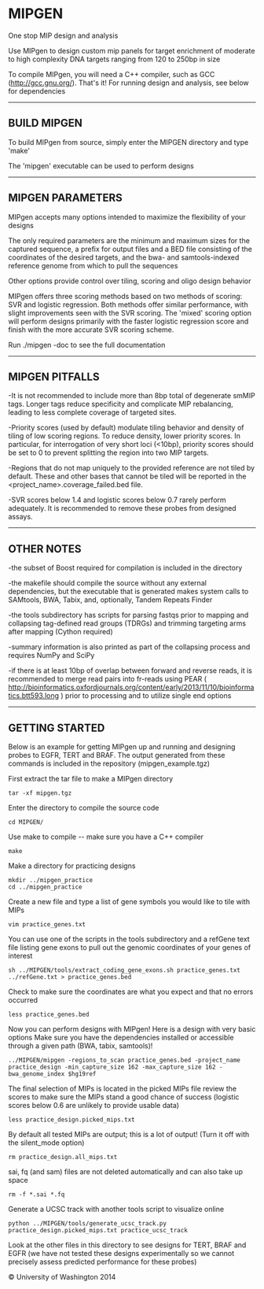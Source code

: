 MIPGEN
======

One stop MIP design and analysis

Use MIPgen to design custom mip panels for target enrichment of moderate to high complexity DNA targets ranging from 120 to 250bp in size

To compile MIPgen, you will need a C++ compiler, such as GCC (http://gcc.gnu.org/). That's it! For running design and analysis, see below for dependencies

-----
BUILD MIPGEN
-----

To build MIPgen from source, simply enter the MIPGEN directory and type 'make'

The 'mipgen' executable can be used to perform designs

-----
MIPGEN PARAMETERS
-----

MIPgen accepts many options intended to maximize the flexibility of your designs

The only required parameters are the minimum and maximum sizes for the captured sequence, a prefix for output files and a BED file consisting of the coordinates of the desired targets, and the bwa- and samtools-indexed reference genome from which to pull the sequences

Other options provide control over tiling, scoring and oligo design behavior

MIPgen offers three scoring methods based on two methods of scoring: SVR and logistic regression. Both methods offer similar performance, with slight improvements seen with the SVR scoring. The 'mixed' scoring option will perform designs primarily with the faster logistic regression score and finish with the more accurate SVR scoring scheme.

Run ./mipgen -doc to see the full documentation

-----
MIPGEN PITFALLS
-----

-It is not recommended to include more than 8bp total of degenerate smMIP tags. Longer tags reduce specificity and complicate MIP rebalancing, leading to less complete coverage of targeted sites.

-Priority scores (used by default) modulate tiling behavior and density of tiling of low scoring regions. To reduce density, lower priority scores. In particular, for interrogation of very short loci (<10bp), priority scores should be set to 0 to prevent splitting the region into two MIP targets.

-Regions that do not map uniquely to the provided reference are not tiled by default. These and other bases that cannot be tiled will be reported in the <project_name>.coverage_failed.bed file.

-SVR scores below 1.4 and logistic scores below 0.7 rarely perform adequately. It is recommended to remove these probes from designed assays.

-----
OTHER NOTES
-----

-the subset of Boost required for compilation is included in the directory

-the makefile should compile the source without any external dependencies, but the executable that is generated makes system calls to SAMtools, BWA, Tabix, and, optionally, Tandem Repeats Finder

-the tools subdirectory has scripts for parsing fastqs prior to mapping and collapsing tag-defined read groups (TDRGs) and trimming targeting arms after mapping (Cython required)

-summary information is also printed as part of the collapsing process and requires NumPy and SciPy

-if there is at least 10bp of overlap between forward and reverse reads, it is recommended to merge read pairs into fr-reads using PEAR ( http://bioinformatics.oxfordjournals.org/content/early/2013/11/10/bioinformatics.btt593.long ) prior to processing and to utilize single end options

-----
GETTING STARTED
-----

Below is an example for getting MIPgen up and running and designing probes to EGFR, TERT and BRAF. 
The output generated from these commands is included in the repository (mipgen_example.tgz)

First extract the tar file to make a MIPgen directory

    tar -xf mipgen.tgz

Enter the directory to compile the source code

    cd MIPGEN/

Use make to compile -- make sure you have a C++ compiler

    make

Make a directory for practicing designs

    mkdir ../mipgen_practice
    cd ../mipgen_practice

Create a new file and type a list of gene symbols you would like to tile
with MIPs

    vim practice_genes.txt

You can use one of the scripts in the tools subdirectory and a refGene text
file listing gene exons to pull out the genomic coordinates of your genes of
interest

    sh ../MIPGEN/tools/extract_coding_gene_exons.sh practice_genes.txt ../refGene.txt > practice_genes.bed

Check to make sure the coordinates are what you expect and that no errors
occurred

    less practice_genes.bed

Now you can perform designs with MIPgen!
Here is a design with very basic options
Make sure you have the dependencies installed or accessible through a given
path (BWA, tabix, samtools)!

    ../MIPGEN/mipgen -regions_to_scan practice_genes.bed -project_name practice_design -min_capture_size 162 -max_capture_size 162 -bwa_genome_index $hg19ref

The final selection of MIPs is located in the picked MIPs file
review the scores to make sure the MIPs stand a good chance of success
(logistic scores below 0.6 are unlikely to provide usable data)

    less practice_design.picked_mips.txt

By default all tested MIPs are output; this is a lot of output! (Turn it off with the silent_mode option)

    rm practice_design.all_mips.txt

sai, fq (and sam) files are not deleted automatically and can also take up
space

    rm -f *.sai *.fq

Generate a UCSC track with another tools script to visualize online

    python ../MIPGEN/tools/generate_ucsc_track.py practice_design.picked_mips.txt practice_ucsc_track

Look at the other files in this directory to see designs for TERT, BRAF and
EGFR (we have not tested these designs experimentally so we cannot precisely
assess predicted performance for these probes)


© University of Washington 2014
